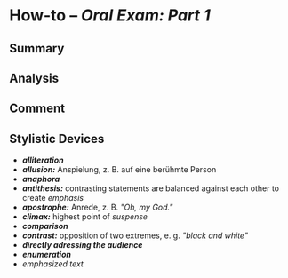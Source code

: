 # How-to – *Oral Exam: Part 1*

## Summary

## Analysis

## Comment

## Stylistic Devices

- ***alliteration***
- ***allusion:*** Anspielung, z. B. auf eine berühmte Person
- ***anaphora***
- ***antithesis:*** contrasting statements are balanced against each other to create *emphasis*
- ***apostrophe:*** Anrede, z. B. *"Oh, my God."*
- ***climax:*** highest point of *suspense*
- ***comparison***
- ***contrast:*** opposition of two extremes, e. g. *"black and white"*
- ***directly adressing the audience***
- ***enumeration***
- *emphasized text*

<!--stackedit_data:
eyJoaXN0b3J5IjpbMTYyNDU1OTEwMCwtMTMwMzc2NDY5OSwtOD
YzMDMxNjEzXX0=
-->